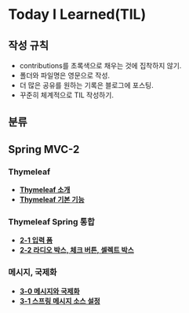 # Today I Learned(TIL)

## 작성 규칙
- contributions를 초록색으로 채우는 것에 집착하지 않기.
- 폴더와 파일명은 영문으로 작성.
- 더 많은 공유를 원하는 기록은 블로그에 포스팅.
- 꾸준히 체계적으로 TIL 작성하기. 

## 분류

## Spring MVC-2

### Thymeleaf
 - [**Thymeleaf 소개**](https://github.com/YeongJae0114/TIL/blob/main/Spring-MVC-2/Thymeleaf/Thymeleaf_0.md)
 - [**Thymeleaf 기본 기능**](https://github.com/YeongJae0114/TIL/blob/main/Spring-MVC-2/Thymeleaf/Thymeleaf_1.md)
 
### Thymeleaf Spring 통합
 - [**2-1 입력 폼**](https://github.com/YeongJae0114/TIL/blob/main/Spring-MVC-2/Spring-MVC-2_1.md)
 - [**2-2 라디오 박스, 체크 버튼, 셀렉트 박스**](https://github.com/YeongJae0114/TIL/blob/main/Spring-MVC-2/Spring-MVC-2_2.md)

### 메시지, 국제화
- [**3-0 메시지와 국제화**](https://github.com/YeongJae0114/TIL/blob/main/Spring-MVC-2/Spring-MVC-3_0.md)
- [**3-1 스프링 메시지 소스 설정**](https://github.com/YeongJae0114/TIL/blob/main/Spring-MVC-2/Spring-MVC-3_1.md)





